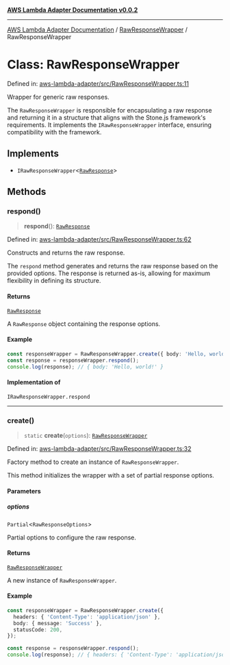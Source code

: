 [**AWS Lambda Adapter Documentation v0.0.2**](../../README.md)

***

[AWS Lambda Adapter Documentation](../../modules.md) / [RawResponseWrapper](../README.md) / RawResponseWrapper

# Class: RawResponseWrapper

Defined in: [aws-lambda-adapter/src/RawResponseWrapper.ts:11](https://github.com/stonemjs/aws-lambda-adapter/blob/b2e29f567ac56717023f9597000ee3f0d0278093/src/RawResponseWrapper.ts#L11)

Wrapper for generic raw responses.

The `RawResponseWrapper` is responsible for encapsulating a raw response
and returning it in a structure that aligns with the Stone.js framework's requirements.
It implements the `IRawResponseWrapper` interface, ensuring compatibility with the framework.

## Implements

- `IRawResponseWrapper`\<[`RawResponse`](../../declarations/type-aliases/RawResponse.md)\>

## Methods

### respond()

> **respond**(): [`RawResponse`](../../declarations/type-aliases/RawResponse.md)

Defined in: [aws-lambda-adapter/src/RawResponseWrapper.ts:62](https://github.com/stonemjs/aws-lambda-adapter/blob/b2e29f567ac56717023f9597000ee3f0d0278093/src/RawResponseWrapper.ts#L62)

Constructs and returns the raw response.

The `respond` method generates and returns the raw response based on
the provided options. The response is returned as-is, allowing for
maximum flexibility in defining its structure.

#### Returns

[`RawResponse`](../../declarations/type-aliases/RawResponse.md)

A `RawResponse` object containing the response options.

#### Example

```typescript
const responseWrapper = RawResponseWrapper.create({ body: 'Hello, world!' });
const response = responseWrapper.respond();
console.log(response); // { body: 'Hello, world!' }
```

#### Implementation of

`IRawResponseWrapper.respond`

***

### create()

> `static` **create**(`options`): [`RawResponseWrapper`](RawResponseWrapper.md)

Defined in: [aws-lambda-adapter/src/RawResponseWrapper.ts:32](https://github.com/stonemjs/aws-lambda-adapter/blob/b2e29f567ac56717023f9597000ee3f0d0278093/src/RawResponseWrapper.ts#L32)

Factory method to create an instance of `RawResponseWrapper`.

This method initializes the wrapper with a set of partial response options.

#### Parameters

##### options

`Partial`\<`RawResponseOptions`\>

Partial options to configure the raw response.

#### Returns

[`RawResponseWrapper`](RawResponseWrapper.md)

A new instance of `RawResponseWrapper`.

#### Example

```typescript
const responseWrapper = RawResponseWrapper.create({
  headers: { 'Content-Type': 'application/json' },
  body: { message: 'Success' },
  statusCode: 200,
});

const response = responseWrapper.respond();
console.log(response); // { headers: { 'Content-Type': 'application/json' }, body: { message: 'Success' }, statusCode: 200 }
```
